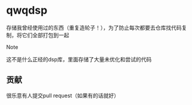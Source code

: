 
# qwqdsp

存储我曾经使用过的东西（重复造轮子！），为了防止每次都要去仓库找代码复制，将它们全部打包到一起

> [!NOTE]
> 这不是什么正经的dsp库，里面存储了大量未优化和尝试的代码

## 贡献

很乐意有人提交pull request（如果有的话就好）
